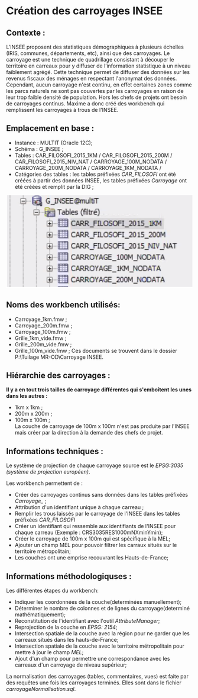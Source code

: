 # Création des carroyages INSEE

## Contexte :
L'INSEE proposent des statistiques démographiques à plusieurs échelles (IRIS, communes, départements, etc), ainsi que des carroyages. Le carroyage est une technique de quadrillage consistant à découper le territoire en carreaux pour y diffuser de l’information statistique à un niveau faiblement agrégé. Cette technique permet de diffuser des données sur les revenus fiscaux des ménages en respectant l'anonymat des données. Cependant, aucun carroyage n'est continu, en effet certaines zones comme les parcs naturels ne sont pas couvertes par les carroyages en raison de leur trop faible densité de population. Hors les chefs de projets ont besoin de carroyages continus. Maxime a donc créé des workbench qui remplissent les carroyages à trous de l'INSEE.

## Emplacement en base :
* Instance : MULTIT (Oracle 12C);
* Schéma : G_INSEE ;
* Tables : CAR_FILOSOFI_2015_1KM / CAR_FILOSOFI_2015_200M / CAR_FILOSOFI_2015_NIV_NAT / CARROYAGE_100M_NODATA / CARROYAGE_200M_NODATA / CARROYAGE_1KM_NODATA /
* Catégories des tables : les tables préfixées *CAR_FILOSOFI* ont été créées à partir des données INSEE, les tables préfixées *Carroyage* ont été créées et remplit par la DIG ;  

![Emplacement_carroyage_insee](images_carroyage_insee/emplacement_carroyage_insee.png)

## Noms des workbench utilisés:

* Carroyage_1km.fmw ;
* Carroyage_200m.fmw ;
* Carroyage_100m.fmw ;
* Grille_1km_vide.fmw ;
* Grille_200m_vide.fmw ;
* Grille_100m_vide.fmw ;
Ces documents se trouvent dans le dossier P:\Tuilage MR-OD\Carroyage INSEE.

## Hiérarchie des carroyages :
**Il y a en tout trois tailles de carroyage différentes qui s'emboîtent les unes dans les autres :**
* 1km x 1km ;
* 200m x 200m ;
* 100m x 100m ;  
La couche de carroyage de 100m x 100m n'est pas produite par l'INSEE mais créer par la direction à la demande des chefs de projet.

## Informations techniques :
Le système de projection de chaque carroyage source est le *EPSG:3035 (système de projection européen)*.  

Les workbench permettent de :
* Créer des carroyages continus sans données dans les tables préfixées *Carroyage_* ;
* Attribution d'un identifiant unique à chaque carreau ;
* Remplir les trous laissés par le carroyage de l'INSEE dans les tables préfixées *CAR_FILOSOFI*
* Créer un identifiant qui ressemble aux identifiants de l'INSEE pour chaque carreau (Exemple : CRS3035RES1000mNXminYmin);
* Créer le carroyage de 100m x 100m qui est spécifique à la MEL;
* Ajouter un champ MEL pour pouvoir filtrer les carraux situés sur le territoire métropolitain;
* Les couches ont une emprise recouvrant les Hauts-de-France;

## Informations méthodologiquses :

Les différentes étapes du workbench:
* Indiquer les coordonnées de la couche(determinées manuellement);
* Déterminer le nombre de colonnes et de lignes du carroyage(determiné mathématiquement);
* Reconstitution de l'identifiant avec l'outil *AttributeManager*;
* Reprojection de la couche en *EPSG: 2154*;
* Intersection spatiale de la couche avec la région pour ne garder que les carreaux situés dans les hauts-de-France;
* Intersection spatiale de la couche avec le territoire métropolitain pour mettre à jour le champ *MEL*;
* Ajout d'un champ pour permettre une correspondance avec les carreaux d'un carroyage de niveau supérieur;

La normalisation des carroyages (tables, commentaires, vues) est faite par des requêtes une fois les carroyages terminés. Elles sont dans le fichier *carroyageNormalisation.sql*.